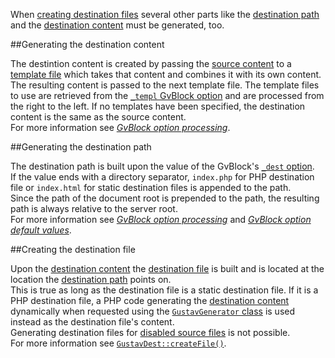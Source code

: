 When [creating destination files](#creating-the-destination-file) several other parts like the [destination path](#generating-the-destination-path) and the [destination content](#generating-the-destination-content) must be generated, too.  



##Generating the destination content

The destintion content is created by passing the [source content](Source-content) to a [template file](Template-files) which takes that content and combines it with its own content. The resulting content is passed to the next template file. The template files to use are retrieved from the [`_templ` GvBlock option](Gustav-core-options#_templ) and are processed from the right to the left. If no templates have been specified, the destination content is the same as the source content.  
For more information see [*GvBlock option processing*](GvBlock-option-processing#array-_templ).



##Generating the destination path

The destination path is built upon the value of the GvBlock's [`_dest` option](Gustav-core-options#_dest).  
If the value ends with a directory separator, `index.php` for PHP destination file or `index.html` for static destination files is appended to the path.  
Since the path of the document root is prepended to the path, the resulting path is always relative to the server root.  
For more information see [*GvBlock option processing*](GvBlock-option-processing#string-_dest) and [*GvBlock option default values*](GvBlock-option-default-values#_dest_default).



##Creating the destination file

Upon the [destination content](#generating-the-destination-content) the [destination file](Destination-files) is built and is located at the location the [destination path](#generating-the-destination-path) points on.  
This is true as long as the destination file is a static destination file. If it is a PHP destination file, a PHP code generating the [destination content](#generating-the-destination-content) dynamically when requested using the [`GustavGenerator` class](API#gustavgenerator) is used instead as the destination file's content.  
Generating destination files for [disabled source files](Disabled-source-files) is not possible.  
For more information see [`GustavDest::createFile()`](Public-API%3a-GustavDest#bool-createfile).